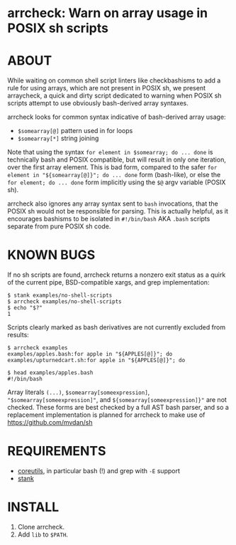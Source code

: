 # arrcheck: Warn on array usage in POSIX sh scripts

# ABOUT

While waiting on common shell script linters like checkbashisms to add a rule for using arrays, which are not present in POSIX sh, we present arraycheck, a quick and dirty script dedicated to warning when POSIX sh scripts attempt to use obviously bash-derived array syntaxes.

arrcheck looks for common syntax indicative of bash-derived array usage:

* `$somearray[@]` pattern used in for loops
* `$somearray[*]` string joining

Note that using the syntax `for element in $somearray; do ... done` is technically bash and POSIX compatible, but will result in only one iteration, over the first array element. This is bad form, compared to the safer `for element in "${somearray[@]}"; do ... done` form (bash-like), or else the `for element; do ... done` form implicitly using the `$@` argv variable (POSIX sh).

arrcheck also ignores any array syntax sent to `bash` invocations, that the POSIX sh would not be responsible for parsing. This is actually helpful, as it encourages bashisms to be isolated in `#!/bin/bash` AKA `.bash` scripts separate from pure POSIX sh code.

# KNOWN BUGS

If no sh scripts are found, arrcheck returns a nonzero exit status as a quirk of the current pipe, BSD-compatible xargs, and grep implementation:

```console
$ stank examples/no-shell-scripts
$ arrcheck examples/no-shell-scripts
$ echo "$?"
1
```

Scripts clearly marked as bash derivatives are not currently excluded from results:

```console
$ arrcheck examples
examples/apples.bash:for apple in "${APPLES[@]}"; do
examples/upturnedcart.sh:for apple in "${APPLES[@]}"; do

$ head examples/apples.bash
#!/bin/bash
```

Array literals `(...)`, `$somearray[someexpression]`, `"$somearray[someexpression]"`, and `${somearray[someexpression]}"` are not checked. These forms are best checked by a full AST bash parser, and so a replacement implementation is planned for arrcheck to make use of https://github.com/mvdan/sh

# REQUIREMENTS

* [coreutils](https://www.gnu.org/software/coreutils/coreutils.html), in particular bash (!) and grep with `-E` support
* [stank](https://github.com/mcandre/stank)

# INSTALL

1. Clone arrcheck.
2. Add `lib` to `$PATH`.
